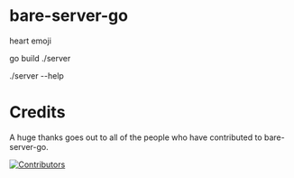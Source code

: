# bare-server-go

heart emoji

go build ./server

./server --help

# Credits

A huge thanks goes out to all of the people who have contributed to bare-server-go.

[![Contributors](https://contrib.rocks/image?repo=tomphttp/bare-server-go)](https://github.com/tomphttp/bare-server-go/graphs/contributors)
